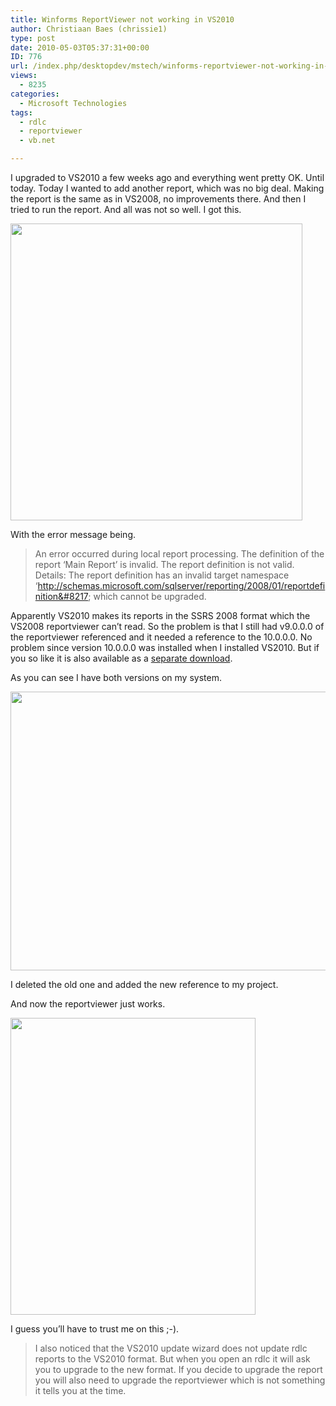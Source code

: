 ```yaml
---
title: Winforms ReportViewer not working in VS2010
author: Christiaan Baes (chrissie1)
type: post
date: 2010-05-03T05:37:31+00:00
ID: 776
url: /index.php/desktopdev/mstech/winforms-reportviewer-not-working-in-vs2/
views:
  - 8235
categories:
  - Microsoft Technologies
tags:
  - rdlc
  - reportviewer
  - vb.net

---
```

I upgraded to VS2010 a few weeks ago and everything went pretty OK. Until today. Today I wanted to add another report, which was no big deal. Making the report is the same as in VS2008, no improvements there. And then I tried to run the report. And all was not so well. I got this.

<div class="image_block">
  <img src="/wp-content/uploads/blogs/DesktopDev/Reportviewer/Reportviewer2008.png" alt="" title="" width="467" height="475" />
</div>

With the error message being.

> An error occurred during local report processing. The definition of the report &#8216;Main Report&#8217; is invalid. The report definition is not valid. Details: The report definition has an invalid target namespace &#8216;http://schemas.microsoft.com/sqlserver/reporting/2008/01/reportdefinition&#8217; which cannot be upgraded.

Apparently VS2010 makes its reports in the SSRS 2008 format which the VS2008 reportviewer can&#8217;t read. So the problem is that I still had v9.0.0.0 of the reportviewer referenced and it needed a reference to the 10.0.0.0. No problem since version 10.0.0.0 was installed when I installed VS2010. But if you so like it is also available as a [separate download][1].

As you can see I have both versions on my system. 

<div class="image_block">
  <img src="/wp-content/uploads/blogs/DesktopDev/Reportviewer/Reportviewer20082.png" alt="" title="" width="561" height="446" />
</div>

I deleted the old one and added the new reference to my project.

And now the reportviewer just works.

<div class="image_block">
  <img src="/wp-content/uploads/blogs/DesktopDev/Reportviewer/Reportviewer20083.png" alt="" title="" width="392" height="475" />
</div>

I guess you&#8217;ll have to trust me on this ;-).

> <span class="MT_red">I also noticed that the VS2010 update wizard does not update rdlc reports to the VS2010 format. But when you open an rdlc it will ask you to upgrade to the new format. If you decide to upgrade the report you will also need to upgrade the reportviewer which is not something it tells you at the time.</span>

 [1]: http://www.microsoft.com/downloads/details.aspx?FamilyID=a941c6b2-64dd-4d03-9ca7-4017a0d164fd&displaylang=en
